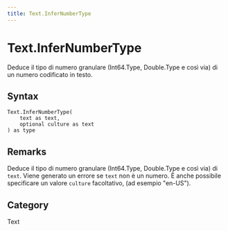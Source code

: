 ```yaml
---
title: Text.InferNumberType
---
```


# Text.InferNumberType


Deduce il tipo di numero granulare (Int64.Type, Double.Type e così via) di un numero codificato in testo.


## Syntax

```powerquery
Text.InferNumberType(
    text as text,
    optional culture as text
) as type
```


## Remarks

Deduce il tipo di numero granulare (Int64.Type, Double.Type e così via) di <code>text</code>. Viene generato un errore se <code>text</code> non è un numero. È anche possibile specificare un valore <code>culture</code> facoltativo, (ad esempio "en-US").



## Category
Text
